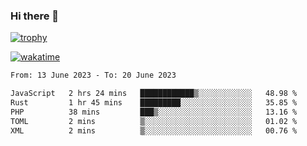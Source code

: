 ### Hi there 👋

[![trophy](https://github-profile-trophy.vercel.app/?username=cxnky&theme=dracula)](https://github.com/ryo-ma/github-profile-trophy)

[![wakatime](https://wakatime.com/badge/user/1c39c599-5497-41b9-a5be-2c4676e7fd23.svg)](https://wakatime.com/@1c39c599-5497-41b9-a5be-2c4676e7fd23)
<!--START_SECTION:waka-->

```txt
From: 13 June 2023 - To: 20 June 2023

JavaScript   2 hrs 24 mins   ████████████▒░░░░░░░░░░░░   48.98 %
Rust         1 hr 45 mins    █████████░░░░░░░░░░░░░░░░   35.85 %
PHP          38 mins         ███▒░░░░░░░░░░░░░░░░░░░░░   13.16 %
TOML         2 mins          ▒░░░░░░░░░░░░░░░░░░░░░░░░   01.02 %
XML          2 mins          ▒░░░░░░░░░░░░░░░░░░░░░░░░   00.76 %
```

<!--END_SECTION:waka-->

